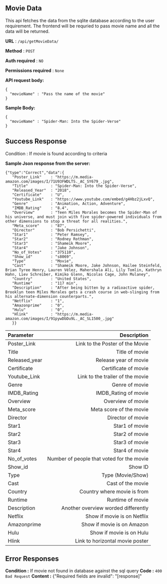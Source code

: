


## Movie Data

This api fetches the data from the sqlite database according to the user requirement. The frontend will be requried to pass movie name and all the data will be returned.

**URL** : ```/api/getMovieData/```

**Method** : ```POST```

**Auth required** : ```NO```

**Permissions required** : ```None```


**API request body:**

```
{
  "movieName" : "Pass the name of the movie"
}
```

**Sample Body:**

```
{
  "movieName" : "Spider-Man: Into the Spider-Verse"
}
```

## Success Response

Condition : If movie is found according to criteria

**Sample Json response from the server:**
```
{"type":"Correct","data":{
   "Poster_Link"    : "https://m.media-amazon.com/images/I/71U93FWDLTS._AC_SY679_.jpg",
   "Title"          : "Spider-Man: Into the Spider-Verse",
   "Released_Year"  : "2018",
   "Certificate"    : "U",
   "Youtube_Link"   : "https://www.youtube.com/embed/g4Hbz2jLxvQ",
   "Genre"          : "Animation, Action, Adventure",
   "IMDB_Rating"    : "8.4",
   "Overview"       : "Teen Miles Morales becomes the Spider-Man of his universe, and must join with five spider-powered individuals from other dimensions to stop a threat for all realities.",
   "Meta_score"     : "87",
   "Director"       : "Bob Persichetti",
   "Star1"          : "Peter Ramsey",
   "Star2"          : "Rodney Rothman",
   "Star3"          : "Shameik Moore",
   "Star4"          : "Jake Johnson",
   "No_of_Votes"    : "375110",
   "Show_id"        : "s8069",
   "Type"           : "Movie",
   "Cast"           : "Shameik Moore, Jake Johnson, Hailee Steinfeld, Brian Tyree Henry, Lauren Vélez, Mahershala Ali, Lily Tomlin, Kathryn Hahn, Liev Schreiber, Kimiko Glenn, Nicolas Cage, John Mulaney",
   "Country"        : "United States",
   "Runtime"        : "117 min",
   "Description"    : "After being bitten by a radioactive spider, Brooklyn teen Miles Morales gets a crash course in web-slinging from his alternate-dimension counterparts.",
   "Netflix"        : "1",
   "Amazonprime"    : "0",
   "Hulu"           : "0",
   "Hlink"          : "https://m.media-amazon.com/images/I/91pywDbDu9L._AC_SL1500_.jpg"
   }}
```


| Parameter      | Description
| :---        |    ----:  
| Poster_Link |Link to the Poster of the Movie    | 
| Title      |Title of movie    | 
| Released_year      | Release year of movie |
| Certificate      |Certificate of movie    | 
| Youtube_Link      |Link to the trailer of the movie    | 
| Genre      |Genre of movie    | 
| IMDB_Rating      | IMDB_Rating of movie |
| Overview      |Overview of movie    |
| Meta_score      |Meta score of the movie    |
| Director      | Director of movie |
| Star1      | Star1 of movie |
| Star2      | Star2 of movie |
| Star3      | Star3 of movie |
| Star4      | Star4 of movie |
| No_of_votes      | Number of people that voted for the movie |
| Show_id      | Show ID|
| Type      | Type (Movie/Show) |
| Cast      | Cast of the movie |
| Country      | Country where movie is from |
| Runtime      | Runtime of movie |
| Description      | Another overview worded differently |
| Netflix      | Show if movie is on Netflix |
| Amazonprime      | Show if movie is on Amazon |
| Hulu      | Show if movie is on Hulu |
| Hlink      | Link to horizontal movie poster |

 



## Error Responses
**Condition :** If movie not found in database against the sql query
**Code :** ```400 Bad Request```
**Content :** {"Required fields are invalid": "[response]"


